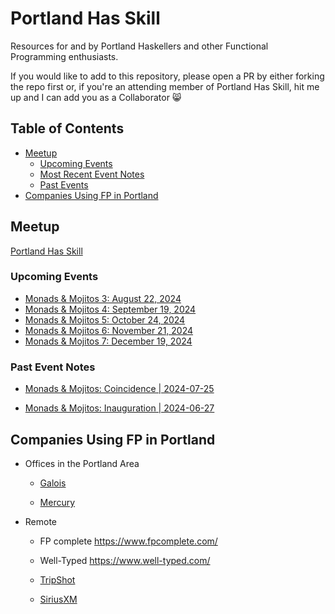 # Portland Has Skill

Resources for and by Portland Haskellers and other Functional Programming 
enthusiasts.

If you would like to add to this repository, please open a PR by either 
forking the repo first or, if you're an attending member of Portland Has 
Skill, hit me up and I can add you as a Collaborator 😸

## Table of Contents

- [Meetup](#meetup)
  - [Upcoming Events](#upcoming-events)
  - [Most Recent Event Notes](#most-recent-event-notes)
  - [Past Events](#past-events)
- [Companies Using FP in Portland](#companies-using-fp-in-portland)

## Meetup

[Portland Has Skill](https://www.meetup.com/portland-has-skill/)

### Upcoming Events

- [Monads & Mojitos 3: August 22, 2024](https://www.meetup.com/portland-has-skill/events/302588198)
- [Monads & Mojitos 4: September 19, 2024](https://www.meetup.com/portland-has-skill/events/302588288)
- [Monads & Mojitos 5: October 24, 2024](https://www.meetup.com/portland-has-skill/events/302588410)
- [Monads & Mojitos 6: November 21, 2024](https://www.meetup.com/portland-has-skill/events/302588453)
- [Monads & Mojitos 7: December 19, 2024](https://www.meetup.com/portland-has-skill/events/302588460)

### Past Event Notes

- [Monads & Mojitos: Coincidence | 2024-07-25](events/MM-2024-07-25.md)

- [Monads & Mojitos: Inauguration | 2024-06-27](events/MM-2024-06-27.md)

## Companies Using FP in Portland

- Offices in the Portland Area

  - [Galois](https://galois.com/)

  - [Mercury](https://mercury.com/)

- Remote

  - FP complete https://www.fpcomplete.com/

  - Well-Typed https://www.well-typed.com/

  - [TripShot](https://www.tripshot.com/)

  - [SiriusXM](https://siriusxm.com/)

